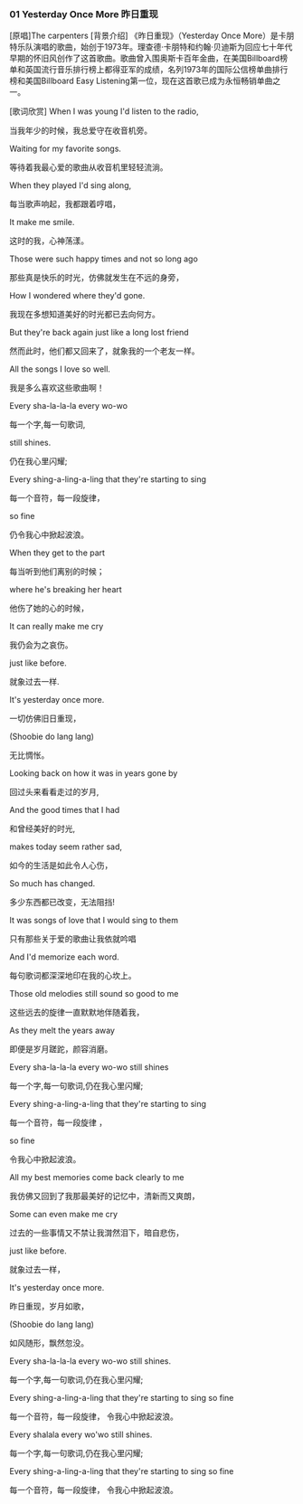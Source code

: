 ### 01 Yesterday Once More 昨日重现

[原唱]The carpenters
[背景介绍]
《昨日重现》（Yesterday Once More）是卡朋特乐队演唱的歌曲，始创于1973年。理查德·卡朋特和约翰·贝迪斯为回应七十年代早期的怀旧风创作了这首歌曲。歌曲曾入围奥斯卡百年金曲，在美国Billboard榜单和英国流行音乐排行榜上都得亚军的成绩，名列1973年的国际公信榜单曲排行榜和美国Billboard Easy Listening第一位，现在这首歌已成为永恒畅销单曲之一。

[歌词欣赏]
When I was young I'd listen to the radio,

当我年少的时候，我总爱守在收音机旁。

Waiting for my favorite songs.

等待着我最心爱的歌曲从收音机里轻轻流淌。

When they played I'd sing along,

每当歌声响起，我都跟着哼唱，

It make me smile.

这时的我，心神荡漾。

Those were such happy times and not so long ago

那些真是快乐的时光，仿佛就发生在不远的身旁，

How I wondered where they'd gone.

我现在多想知道美好的时光都已去向何方。

But they're back again just like a long lost friend

然而此时，他们都又回来了，就象我的一个老友一样。

All the songs I love so well.

我是多么喜欢这些歌曲啊！

Every sha-la-la-la  every wo-wo

每一个字,每一句歌词,

still shines.

仍在我心里闪耀;

Every shing-a-ling-a-ling that they're starting to sing

每一个音符，每一段旋律，

so fine

仍令我心中掀起波浪。

When they get to the part

每当听到他们离别的时候；

where he's breaking her heart

他伤了她的心的时候，

It can really make me cry

我仍会为之哀伤。

just like before.

就象过去一样.

It's yesterday once more.

一切仿佛旧日重现，

(Shoobie do lang lang)

无比惆怅。

Looking back on how it was in years gone by

回过头来看看走过的岁月,

And the good times that I had

和曾经美好的时光,

makes today seem rather sad,

如今的生活是如此令人心伤，

So much has changed.

多少东西都已改变，无法阻挡!

It was songs of love that I would sing to them

只有那些关于爱的歌曲让我依就吟唱

And I'd memorize each word.

每句歌词都深深地印在我的心坎上。

Those old melodies still sound so good to me

这些远去的旋律一直默默地伴随着我，

As they melt the years away

即便是岁月蹉跎，颜容消磨。

Every sha-la-la-la every wo-wo still shines

每一个字,每一句歌词,仍在我心里闪耀;

Every shing-a-ling-a-ling that they're starting to sing

每一个音符，每一段旋律 ，

so fine

 令我心中掀起波浪。

All my best memories come back clearly to me

我仿佛又回到了我那最美好的记忆中，清新而又爽朗，

Some can even make me cry

过去的一些事情又不禁让我潸然泪下，暗自悲伤，

just like before.

就象过去一样，

It's yesterday once more.

昨日重现，岁月如歌，

(Shoobie do lang lang)

如风随形，飘然忽没。

Every sha-la-la-la every wo-wo still shines.

每一个字,每一句歌词,仍在我心里闪耀;

Every shing-a-ling-a-ling that they're starting to sing so fine

每一个音符，每一段旋律， 令我心中掀起波浪。

Every shalala every wo'wo still shines.

每一个字,每一句歌词,仍在我心里闪耀;

Every shing-a-ling-a-ling that they're starting to sing so fine

每一个音符，每一段旋律， 令我心中掀起波浪。



